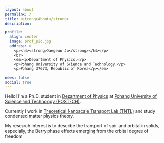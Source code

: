 ```yaml
---
layout: about
permalink: /
title: <strong>About</strong>
description: 

profile:
  align: center
  image: prof_pic.jpg
  address: >
    <p><h4><strong>Daegeun Jo</strong></h4></p>
    <br>
    <em><p>Department of Physics,</p>
    <p>Pohang University of Science and Technology,</p>
    <p>Pohang 37673, Republic of Korea</p></em>

news: false
social: true
---
```


Hello! I'm a Ph.D. student in <a href="http://ph.postech.ac.kr/eng/main/main.php" target="_blank">Department of Physics</a> at <a href="http://www.postech.ac.kr" target="_blank">Pohang University of Science and Technology (POSTECH)</a>. 

Currently I work in <a href="https://sites.google.com/site/hwllab/" target="_blank">Theoretical Nanoscale Transport Lab (TNTL)</a> and study condensed matter physics theory. 

My research interest is to describe the transport of spin and orbital in solids, especially, the Berry phase effects emerging from the orbital degree of freedom. 
